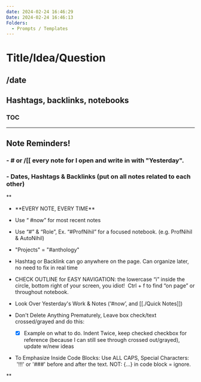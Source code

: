 ```yaml
---
date: 2024-02-24 16:46:29
Date: 2024-02-24 16:46:13
Folders:
  - Prompts / Templates
---
```


# Title/Idea/Question

## /date 

## Hashtags, backlinks, notebooks

### TOC

* * *

  

## Note Reminders!

### \- # or /\[\[ every note for I open and write in with "Yesterday". 

### \- Dates, Hashtags & Backlinks (put on all notes related to each other)

**

- \*\*EVERY NOTE, EVERY TIME\*\*
- Use “ #now” for most recent notes
- Use “#” & “Role”, Ex. “#ProfNihil” for a focused notebook. (e.g. ProfNihil & AutoNihil)
- "Projects" = "#anthology"

- Hashtag or Backlink can go anywhere on the page. Can organize later, no need to fix in real time 

- CHECK OUTLINE for EASY NAVIGATION: the lowercase “i” inside the circle, bottom right of your screen, you idiot!  Ctrl + f to find “on page” or throughout notebook.

- Look Over Yesterday's Work & Notes (‘#now’, and [[./Quick Notes]])
- Don't Delete Anything Prematurely, Leave box check/text crossed/grayed and do this:
    - [x] Example on what to do. Indent Twice, keep checked checkbox for reference (because I can still see through crossed out/grayed), update w/new ideas

- To Emphasize Inside Code Blocks: Use ALL CAPS, Special Characters:  '!!!' or '###' before and after the text. NOT: {...} in code block = ignore.

**